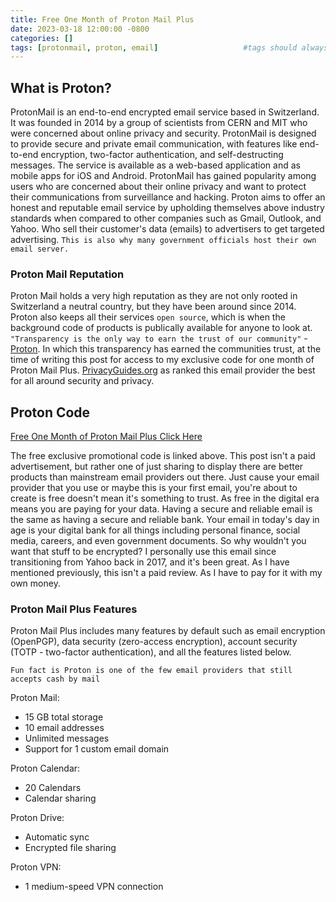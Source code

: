 ```yaml
---
title: Free One Month of Proton Mail Plus
date: 2023-03-18 12:00:00 -0800
categories: []
tags: [protonmail, proton, email]                   #tags should always be lowercase
---
```


## What is Proton?
ProtonMail is an end-to-end encrypted email service based in Switzerland. It was founded in 2014 by a group of scientists from CERN and MIT who were concerned about online privacy and security. ProtonMail is designed to provide secure and private email communication, with features like end-to-end encryption, two-factor authentication, and self-destructing messages. The service is available as a web-based application and as mobile apps for iOS and Android. ProtonMail has gained popularity among users who are concerned about their online privacy and want to protect their communications from surveillance and hacking. Proton aims to offer an honest and reputable email service by upholding themselves above industry standards when compared to other companies such as Gmail, Outlook, and Yahoo. Who sell their customer's data (emails) to advertisers to get targeted advertising. 
`This is also why many government officials host their own email server.`

### Proton Mail Reputation
Proton Mail holds a very high reputation as they are not only rooted in Switzerland a neutral country, but they have been around since 2014. Proton also keeps all their services `open source`, which is when the background code of products is publically available for anyone to look at. `"Transparency is the only way to earn the trust of our community"` - [Proton](https://proton.me/community/open-source). In which this transparency has earned the communities trust, at the time of writing this post for access to my exclusive code for one month of Proton Mail Plus. [PrivacyGuides.org](https://www.privacyguides.org/en/email/) as ranked this email provider the best for all around security and privacy.

## Proton Code

[Free One Month of Proton Mail Plus Click Here](https://pr.tn/ref/AWDACPD704Z0)

The free exclusive promotional code is linked above. This post isn't a paid advertisement, but rather one of just sharing to display there are better products than mainstream email providers out there. Just cause your email provider that you use or maybe this is your first email, you're about to create is free doesn't mean it's something to trust. As free in the digital era means you are paying for your data. Having a secure and reliable email is the same as having a secure and reliable bank. Your email in today's day in age is your digital bank for all things including personal finance, social media, careers, and even government documents. So why wouldn't you want that stuff to be encrypted? I personally use this email since transitioning from Yahoo back in 2017, and it's been great. As I have mentioned previously, this isn't a paid review. As I have to pay for it with my own money. 

### Proton Mail Plus Features
Proton Mail Plus includes many features by default such as email encryption (OpenPGP), data security (zero-access encryption), account security (TOTP - two-factor authentication), and all the features listed below. 

`Fun fact is Proton is one of the few email providers that still accepts cash by mail`

Proton Mail:
- 15 GB total storage
- 10 email addresses
- Unlimited messages
- Support for 1 custom email domain

Proton Calendar: 
- 20 Calendars
- Calendar sharing

Proton Drive:
- Automatic sync
- Encrypted file sharing

Proton VPN:
- 1 medium-speed VPN connection